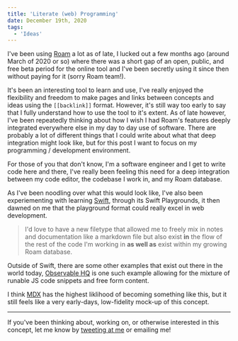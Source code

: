 ```yaml
---
title: 'Literate (web) Programming'
date: December 19th, 2020
tags:
  - 'Ideas'
---
```


I've been using [Roam](https://roamresearch.com) a lot as of late, I lucked out
a few months ago (around March of 2020 or so) where there was a short gap of an
open, public, and free beta period for the online tool and I've been secretly
using it since then without paying for it (sorry Roam team!).

It's been an interesting tool to learn and use, I've really enjoyed the
flexibility and freedom to make pages and links between concepts and ideas using
the `[[backlink]]` format. However, it's still way too early to say that I fully
understand how to use the tool to it's extent. As of late however, I've been
repeatedly thinking about how I wish I had Roam's features deeply integrated
everywhere else in my day to day use of software. There are probably a lot of
different things that I could write about what that deep integration might look
like, but for this post I want to focus on my programming / development
environment.

For those of you that don't know, I'm a software engineer and I get to write
code here and there, I've really been feeling this need for a deep integration
between my code editor, the codebase I work in, and my Roam database.

As I've been noodling over what this would look like, I've also been
experiementing with learning [Swift](https://swift.org/), through its Swift
Playgrounds, it then dawned on me that the playground format could really excel
in web development.

> I'd love to have a new filetype that allowed me to freely mix in notes and
> documentation like a markdown file but also exist **in** the flow of the rest
> of the code I'm working in **as well as** exist within my growing Roam
> database.

Outside of Swift, there are some other examples that exist out there in the
world today, [Observable HQ](https://observablehq.com/) is one such example
allowing for the mixture of runable JS code snippets and free form content.

I think [MDX](https://mdxjs.com) has the highest liklihood of becoming something
like this, but it still feels like a very early-days, low-fidelity mock-up of
this concept.

<Spacer />

---

<!-- prettier-ignore -->
If you've been thinking about, working on, or otherwise interested in this concept, let me know by
[tweeting at me](https://twitter.com/immatthamlin) or <ExternalLink href="mailto:matthewjameshamlin@gmail.com?subject=Literate Programming">emailing me</ExternalLink>!
